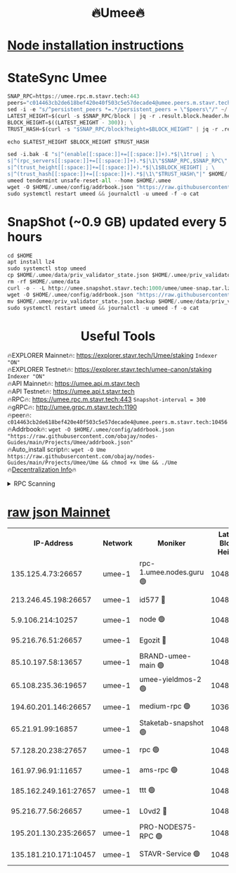 <h1 align="center"> 🔥Umee🔥</h1>


[Node installation instructions](https://github.com/obajay/nodes-Guides/tree/main/Projects/Umee)
=
# StateSync Umee
```python
SNAP_RPC=https://umee.rpc.m.stavr.tech:443
peers="c014463cb2de618bef420e40f503c5e57decade4@umee.peers.m.stavr.tech:10456"
sed -i -e "s/^persistent_peers *=.*/persistent_peers = \"$peers\"/" ~/.umee/config/config.toml
LATEST_HEIGHT=$(curl -s $SNAP_RPC/block | jq -r .result.block.header.height); \
BLOCK_HEIGHT=$((LATEST_HEIGHT - 300)); \
TRUST_HASH=$(curl -s "$SNAP_RPC/block?height=$BLOCK_HEIGHT" | jq -r .result.block_id.hash)

echo $LATEST_HEIGHT $BLOCK_HEIGHT $TRUST_HASH

sed -i.bak -E "s|^(enable[[:space:]]+=[[:space:]]+).*$|\1true| ; \
s|^(rpc_servers[[:space:]]+=[[:space:]]+).*$|\1\"$SNAP_RPC,$SNAP_RPC\"| ; \
s|^(trust_height[[:space:]]+=[[:space:]]+).*$|\1$BLOCK_HEIGHT| ; \
s|^(trust_hash[[:space:]]+=[[:space:]]+).*$|\1\"$TRUST_HASH\"|" $HOME/.umee/config/config.toml
umeed tendermint unsafe-reset-all --home $HOME/.umee
wget -O $HOME/.umee/config/addrbook.json "https://raw.githubusercontent.com/obajay/nodes-Guides/main/Projects/Umee/addrbook.json"
sudo systemctl restart umeed && journalctl -u umeed -f -o cat
```
# SnapShot (~0.9 GB) updated every 5 hours
```python
cd $HOME
apt install lz4
sudo systemctl stop umeed
cp $HOME/.umee/data/priv_validator_state.json $HOME/.umee/priv_validator_state.json.backup
rm -rf $HOME/.umee/data
curl -o - -L http://umee.snapshot.stavr.tech:1000/umee/umee-snap.tar.lz4 | lz4 -c -d - | tar -x -C $HOME/.umee --strip-components 2
wget -O $HOME/.umee/config/addrbook.json "https://raw.githubusercontent.com/obajay/nodes-Guides/main/Projects/Umee/addrbook.json"
mv $HOME/.umee/priv_validator_state.json.backup $HOME/.umee/data/priv_validator_state.json
sudo systemctl restart umeed && journalctl -u umeed -f -o cat
```
 <h1 align="center"> Useful Tools</h1>

🔥EXPLORER Mainnet🔥:      https://explorer.stavr.tech/Umee/staking             `Indexer "ON"` \
🔥EXPLORER Testnet🔥:        https://explorer.stavr.tech/umee-canon/staking      `Indexer "ON"` \
🔥API Mainnet🔥:                   https://umee.api.m.stavr.tech \
🔥API Testnet🔥:                     https://umee.api.t.stavr.tech \
🔥RPC🔥:                           https://umee.rpc.m.stavr.tech:443                     `Snapshot-interval = 300` \
🔥gRPC🔥:                              http://umee.grpc.m.stavr.tech:1190 \
🔥peer🔥:                     `c014463cb2de618bef420e40f503c5e57decade4@umee.peers.m.stavr.tech:10456` \
🔥Addrbook🔥:    ```wget -O $HOME/.umee/config/addrbook.json "https://raw.githubusercontent.com/obajay/nodes-Guides/main/Projects/Umee/addrbook.json"``` \
🔥Auto_install script🔥: ```wget -O Ume https://raw.githubusercontent.com/obajay/nodes-Guides/main/Projects/Umee/Ume && chmod +x Ume && ./Ume``` \
🔥[Decentralization Info](https://github.com/obajay/StateSync-snapshots/tree/main/Projects/Umee/Decentralization)🔥

<details>
<summary>RPC Scanning</summary>

<h2 align="center"> We scan nodes in real time every 4 hours. And we provide the final result of RPC endpoints.
We cannot influence the operation of these nodes in any way. </h2>


```python
If Voting Power is higher than 0 --> then the Node is a validator of the network and may be subject to attack and be a potential threat to the chain.
```
```python
We marked such validators with a red symbol
```

</details>

[raw json Mainnet](https://rpc-check.umeem.stavr.tech/umeem/rpc-umeem-result.json)
=



<table><tr><th>IP-Address</th><th>Network</th><th>Moniker</th><th>Latest Block Height</th><th>Earliest Block Height</th><th>Catching Up</th><th>Tx Index</th><th>Voting Power</th><th>Scan Time</th></tr><tr><td>135.125.4.73:26657</td><td>umee-1</td><td>rpc-1.umee.nodes.guru 🟢</td><td>10486573</td><td>5167386</td><td>False</td><td>on</td><td>0</td><td>2024-02-07T12:48:36.526034253UTC</td></tr><tr><td>213.246.45.198:26657</td><td>umee-1</td><td>id577 🔴</td><td>10486561</td><td>7100001</td><td>False</td><td>on</td><td>35104877</td><td>2024-02-07T12:47:21.790286031UTC</td></tr><tr><td>5.9.106.214:10257</td><td>umee-1</td><td>node 🟢</td><td>10486569</td><td>7942001</td><td>False</td><td>on</td><td>0</td><td>2024-02-07T12:48:12.996745843UTC</td></tr><tr><td>95.216.76.51:26657</td><td>umee-1</td><td>Egozit 🔴</td><td>10486573</td><td>8262001</td><td>False</td><td>off</td><td>38440808</td><td>2024-02-07T12:48:36.193915460UTC</td></tr><tr><td>85.10.197.58:13657</td><td>umee-1</td><td>BRAND-umee-main 🟢</td><td>10486564</td><td>8427832</td><td>False</td><td>on</td><td>0</td><td>2024-02-07T12:47:38.905476063UTC</td></tr><tr><td>65.108.235.36:19657</td><td>umee-1</td><td>umee-yieldmos-2 🟢</td><td>10486553</td><td>9575548</td><td>False</td><td>on</td><td>0</td><td>2024-02-07T12:46:38.516588639UTC</td></tr><tr><td>194.60.201.146:26657</td><td>umee-1</td><td>medium-rpc 🟢</td><td>10366653</td><td>9984137</td><td>False</td><td>on</td><td>0</td><td>2024-02-07T12:47:28.439433256UTC</td></tr><tr><td>65.21.91.99:16857</td><td>umee-1</td><td>Staketab-snapshot 🟢</td><td>10486566</td><td>9992001</td><td>False</td><td>off</td><td>0</td><td>2024-02-07T12:47:51.661890595UTC</td></tr><tr><td>57.128.20.238:27657</td><td>umee-1</td><td>rpc 🟢</td><td>10486571</td><td>10337379</td><td>False</td><td>on</td><td>0</td><td>2024-02-07T12:48:21.559831264UTC</td></tr><tr><td>161.97.96.91:11657</td><td>umee-1</td><td>ams-rpc 🟢</td><td>10486577</td><td>10352001</td><td>False</td><td>on</td><td>0</td><td>2024-02-07T12:48:56.174749517UTC</td></tr><tr><td>185.162.249.161:27657</td><td>umee-1</td><td>ttt 🟢</td><td>10486567</td><td>10381617</td><td>False</td><td>on</td><td>0</td><td>2024-02-07T12:48:02.146642106UTC</td></tr><tr><td>95.216.77.56:26657</td><td>umee-1</td><td>L0vd2 🔴</td><td>10486576</td><td>10386576</td><td>False</td><td>off</td><td>37554896</td><td>2024-02-07T12:48:53.831263281UTC</td></tr><tr><td>195.201.130.235:26657</td><td>umee-1</td><td>PRO-NODES75-RPC 🟢</td><td>10486569</td><td>10396343</td><td>False</td><td>on</td><td>0</td><td>2024-02-07T12:48:10.608832166UTC</td></tr><tr><td>135.181.210.171:10457</td><td>umee-1</td><td>STAVR-Service 🟢</td><td>10486574</td><td>10483701</td><td>False</td><td>on</td><td>0</td><td>2024-02-07T12:48:43.147210211UTC</td></tr></table>
